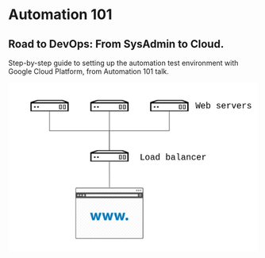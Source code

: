 # Automation 101
## Road to DevOps: From SysAdmin to Cloud. 

Step-by-step guide to setting up the automation test environment with Google Cloud Platform, from Automation 101 talk.

<img src="https://github.com/rootzilopochtli/automation-101/raw/main/images/load-balanced-web-service.png" alt="LoadBalanced Web Service">
